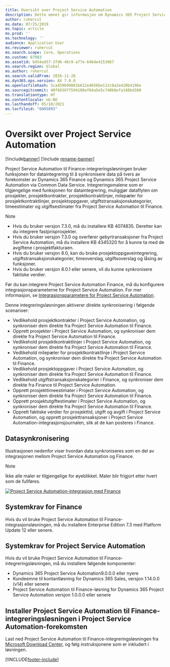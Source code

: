 ```yaml
---
title: Oversikt over Project Service Automation
description: Dette emnet gir informasjon om Dynamics 365 Project Service Automation til Dynamics 365 Finance-integreringsløsningen.
author: ruhercul
ms.date: 07/25/2019
ms.topic: article
ms.prod: ''
ms.technology: ''
audience: Application User
ms.reviewer: ruhercul
ms.search.scope: Core, Operations
ms.custom: 87983
ms.assetid: b454ad57-2fd6-46c9-a77e-646de4153067
ms.search.region: Global
ms.author: ruhercul
ms.search.validFrom: 2016-11-28
ms.dyn365.ops.version: AX 7.0.0
ms.openlocfilehash: 5ca459b99881b612e4656be112c8a2e420b4196e
ms.sourcegitcommit: 40f68387f594180af64a5e5c748b6efa188bd300
ms.translationtype: HT
ms.contentlocale: nb-NO
ms.lasthandoff: 05/10/2021
ms.locfileid: "6005893"
---
```

# <a name="project-service-automation-overview"></a>Oversikt over Project Service Automation

[!include[banner](../includes/banner.md)]
[!include [rename-banner](~/includes/cc-data-platform-banner.md)]

Project Service Automation til Finance-integreringsløsningen bruker funksjonen for dataintegrering til å synkronisere data på tvers av forekomster av Dynamics 365 Finance og Dynamics 365 Project Service Automation via Common Data Service. Integreringsmalene som er tilgjengelige med funksjonen for dataintegrering, muliggjør dataflyten om prosjekter, prosjektkontrakter, prosjektkontraktlinjer, milepæler for prosjektkontraktlinjer, prosjektoppgaver, utgiftstransaksjonskategorier, timeestimater og utgiftsestimater fra Project Service Automation til Finance.

> [!NOTE]
> - Hvis du bruker versjon 7.3.0, må du installere KB 4074835. Deretter kan du integrere fastprisprosjekter.
> - Hvis du bruker versjon 7.3.0 og overfører gebyrtransaksjoner fra Project Service Automation, må du installere KB 4345320 for å kunne ta med de avgiftene i prosjektfakturaen.
> - Hvis du bruker versjon 8.0, kan du bruke prosjektoppgaveintegrering, utgiftstransaksjonskategorier, timeoverslag, utgiftsoverslag og låsing av funksjoner.
> - Hvis du bruker versjon 8.0.1 eller senere, vil du kunne synkronisere faktiske verdier.

Før du kan integrere Project Service Automation Finance, må du konfigurere integrasjonsparameterne for Project Service Automation. For mer informasjon, se [Integrasjonsparametere for Project Service Automation](PSA-parameters.md).

Denne integreringsløsningen aktiverer direkte synkronisering i følgende scenarioer:

- Vedlikehold prosjektkontrakter i Project Service Automation, og synkroniser dem direkte fra Project Service Automation til Finance.
- Opprett prosjekter i Project Service Automation, og synkroniser dem direkte fra Project Service Automation til Finance.
- Vedlikehold prosjektkontraktlinjer i Project Service Automation, og synkroniser dem direkte fra Project Service Automation til Finance.
- Vedlikehold milepæler for prosjektkontraktlinje i Project Service Automation, og synkroniser dem direkte fra Project Service Automation til Finance.
- Vedlikehold prosjektoppgaver i Project Service Automation, og synkroniser dem direkte fra Project Service Automation til Finance.
- Vedlikehold utgiftstransaksjonskategorier i Finance, og synkroniser dem direkte fra Finance til Project Service Automation.
- Opprett prosjekttimeestimater i Project Service Automation, og synkroniser dem direkte fra Project Service Automation til Finance.
- Opprett prosjektutgiftestimater i Project Service Automation, og synkroniser dem direkte fra Project Service Automation til Finance.
- Opprett faktiske verdier for prosjekttid, utgift og avgift i Project Service Automation, og opprett prosjekttransaksjoner i Project Service Automation-integrasjonsjournalen, slik at de kan posteres i Finance.

## <a name="data-synchronization"></a>Datasynkronisering

Illustrasjonen nedenfor viser hvordan data synkroniseres som en del av integrasjonen mellom Project Service Automation og Finance.

> [!NOTE]
> Ikke alle maler er tilgjengelige for øyeblikket. Maler blir frigjort etter hvert som de fullføres.

[![Project Service Automation-integrasjon med Finance](./media/PSA-integration.png)](./media/PSA-integration.png)

## <a name="system-requirements-for-finance"></a>Systemkrav for Finance

Hvis du vil bruke Project Service Automation til Finance-integrasjonsløsningen, må du installere Enterprise Edition 7.3 med Platform Update 12 eller senere.

## <a name="system-requirements-for-project-service-automation"></a>Systemkrav for Project Service Automation

Hvis du vil bruke Project Service Automation til Finance-integreringsløsningen, må du installere følgende komponenter:

- Dynamics 365 Project Service Automation9.0.0.0 eller nyere
- Kundeemne til kontantløsning for Dynamics 365 Sales, versjon 1.14.0.0 (v14) eller senere
- Project Service Automation til Finance-løsning for Dynamics 365 Project Service Automation versjon 1.0.0.0 eller senere

## <a name="install-the-project-service-automation-to-finance-integration-solution-in-your-project-service-automation-instance"></a>Installer Project Service Automation til Finance-integreringsløsningen i Project Service Automation-forekomsten

Last ned Project Service Automation til Finance-integreringsløsningen fra [Microsoft Download Center](https://www.microsoft.com/download/details.aspx?id=57016), og følg instruksjonene som er inkludert i løsningen.


[!INCLUDE[footer-include](../includes/footer-banner.md)]